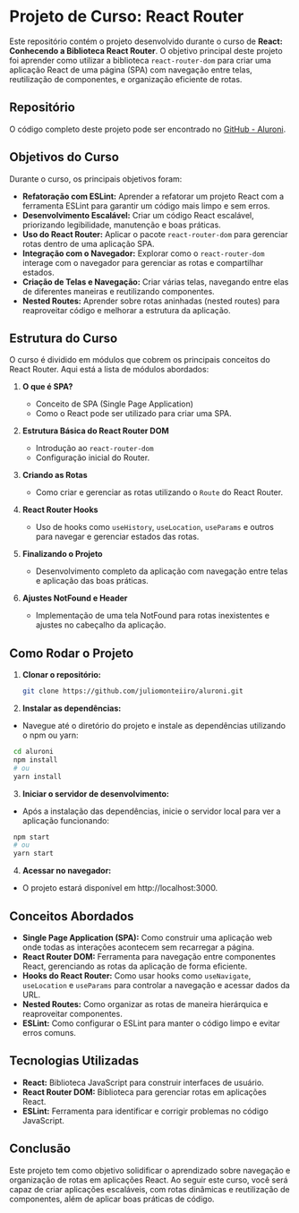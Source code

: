 # Projeto de Curso: React Router

Este repositório contém o projeto desenvolvido durante o curso de **React: Conhecendo a Biblioteca React Router**. O objetivo principal deste projeto foi aprender como utilizar a biblioteca `react-router-dom` para criar uma aplicação React de uma página (SPA) com navegação entre telas, reutilização de componentes, e organização eficiente de rotas.

## Repositório

O código completo deste projeto pode ser encontrado no [GitHub - Aluroni](https://github.com/juliomonteiiro/aluroni.git).

## Objetivos do Curso

Durante o curso, os principais objetivos foram:

- **Refatoração com ESLint:** Aprender a refatorar um projeto React com a ferramenta ESLint para garantir um código mais limpo e sem erros.
- **Desenvolvimento Escalável:** Criar um código React escalável, priorizando legibilidade, manutenção e boas práticas.
- **Uso do React Router:** Aplicar o pacote `react-router-dom` para gerenciar rotas dentro de uma aplicação SPA.
- **Integração com o Navegador:** Explorar como o `react-router-dom` interage com o navegador para gerenciar as rotas e compartilhar estados.
- **Criação de Telas e Navegação:** Criar várias telas, navegando entre elas de diferentes maneiras e reutilizando componentes.
- **Nested Routes:** Aprender sobre rotas aninhadas (nested routes) para reaproveitar código e melhorar a estrutura da aplicação.

## Estrutura do Curso

O curso é dividido em módulos que cobrem os principais conceitos do React Router. Aqui está a lista de módulos abordados:

1. **O que é SPA?**
   - Conceito de SPA (Single Page Application)
   - Como o React pode ser utilizado para criar uma SPA.
   
2. **Estrutura Básica do React Router DOM**
   - Introdução ao `react-router-dom`
   - Configuração inicial do Router.
   
3. **Criando as Rotas**
   - Como criar e gerenciar as rotas utilizando o `Route` do React Router.
   
4. **React Router Hooks**
   - Uso de hooks como `useHistory`, `useLocation`, `useParams` e outros para navegar e gerenciar estados das rotas.
   
5. **Finalizando o Projeto**
   - Desenvolvimento completo da aplicação com navegação entre telas e aplicação das boas práticas.
   
6. **Ajustes NotFound e Header**
   - Implementação de uma tela NotFound para rotas inexistentes e ajustes no cabeçalho da aplicação.

## Como Rodar o Projeto

1. **Clonar o repositório:**

   ```bash
   git clone https://github.com/juliomonteiiro/aluroni.git
   ```

2. **Instalar as dependências:**
  - Navegue até o diretório do projeto e instale as dependências utilizando o npm ou yarn:

   ```bash
    cd aluroni
    npm install
    # ou
    yarn install
   ```

3. **Iniciar o servidor de desenvolvimento:**
  - Após a instalação das dependências, inicie o servidor local para ver a aplicação funcionando:

   ```bash
    npm start
    # ou
    yarn start
   ```

4. **Acessar no navegador:**
 - O projeto estará disponível em http://localhost:3000.

## Conceitos Abordados

- **Single Page Application (SPA):** Como construir uma aplicação web onde todas as interações acontecem sem recarregar a página.
- **React Router DOM:** Ferramenta para navegação entre componentes React, gerenciando as rotas da aplicação de forma eficiente.
- **Hooks do React Router:** Como usar hooks como `useNavigate`, `useLocation` e `useParams` para controlar a navegação e acessar dados da URL.
- **Nested Routes:** Como organizar as rotas de maneira hierárquica e reaproveitar componentes.
- **ESLint:** Como configurar o ESLint para manter o código limpo e evitar erros comuns.

## Tecnologias Utilizadas

- **React:** Biblioteca JavaScript para construir interfaces de usuário.
- **React Router DOM:** Biblioteca para gerenciar rotas em aplicações React.
- **ESLint:** Ferramenta para identificar e corrigir problemas no código JavaScript.

## Conclusão

Este projeto tem como objetivo solidificar o aprendizado sobre navegação e organização de rotas em aplicações React. Ao seguir este curso, você será capaz de criar aplicações escaláveis, com rotas dinâmicas e reutilização de componentes, além de aplicar boas práticas de código.

